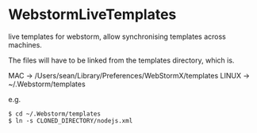 WebstormLiveTemplates
=====================

live templates for webstorm, allow synchronising templates across machines.

The files will have to be linked from the templates directory, which is.

MAC -> /Users/sean/Library/Preferences/WebStormX/templates
LINUX -> ~/.Webstorm/templates

e.g.

```
$ cd ~/.Webstorm/templates
$ ln -s CLONED_DIRECTORY/nodejs.xml
```

